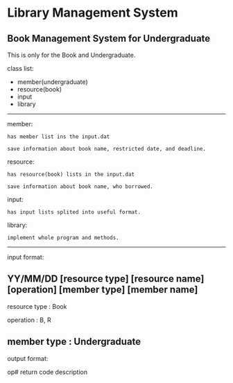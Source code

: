 # Library Management System

## Book Management System for Undergraduate

This is only for the Book and Undergraduate.

class list:

* member(undergraduate)
* resource(book)
* input
* library
---
member:

	has member list ins the input.dat

	save information about book name, restricted date, and deadline.

resource:

	has resource(book) lists in the input.dat

	save information about book name, who borrowed.

input:

	has input lists splited into useful format.

library:

	implement whole program and methods.
---
input format:

YY/MM/DD	[resource type] [resource name] [operation] [member type] [member name]
---
resource type : Book

operation : B, R

member type : Undergraduate
---
output format:

op# return code description
